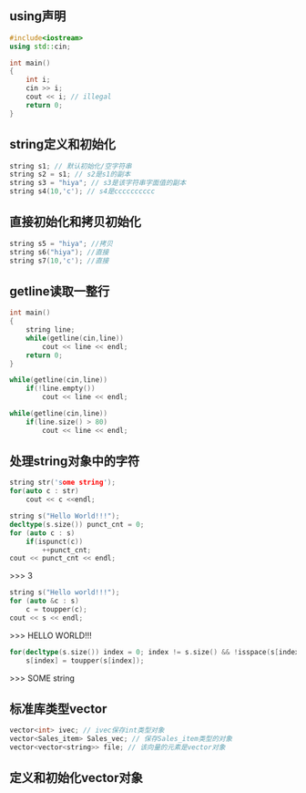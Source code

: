 ## using声明

```cpp
#include<iostream>
using std::cin;

int main()
{
    int i;
    cin >> i;
    cout << i; // illegal
    return 0;
}
```



## string定义和初始化

```cpp
string s1; // 默认初始化/空字符串
string s2 = s1; // s2是s1的副本
string s3 = "hiya"; // s3是该字符串字面值的副本
string s4(10,'c'); // s4是cccccccccc
```





## 直接初始化和拷贝初始化

```cpp
string s5 = "hiya"; //拷贝
string s6("hiya"); //直接
string s7(10,'c'); //直接  
```





## getline读取一整行

```cpp
int main()
{
    string line;
    while(getline(cin,line))
        cout << line << endl;
    return 0;
}
```

```cpp
while(getline(cin,line))
    if(!line.empty())
        cout << line << endl;

while(getline(cin,line))
    if(line.size() > 80)
        cout << line << endl;
```





## 处理string对象中的字符

```cpp
string str('some string');
for(auto c : str)
    cout << c <<endl;
```

```cpp
string s("Hello World!!!");
decltype(s.size()) punct_cnt = 0;
for (auto c : s)
    if(ispunct(c))
        ++punct_cnt;
cout << punct_cnt << endl;
```

\>>> 3

```cpp
string s("Hello world!!!");
for (auto &c : s)
    c = toupper(c);
cout << s << endl;
```

\>>> HELLO WORLD!!!

```cpp
for(decltype(s.size()) index = 0; index != s.size() && !isspace(s[index]); ++index)
    s[index] = toupper(s[index]);
```

\>>> SOME string



## 标准库类型vector

```cpp
vector<int> ivec; // ivec保存int类型对象
vector<Sales_item> Sales_vec; // 保存Sales_item类型的对象
vector<vector<string>> file; // 该向量的元素是vector对象
```



## 定义和初始化vector对象

```cpp

```

